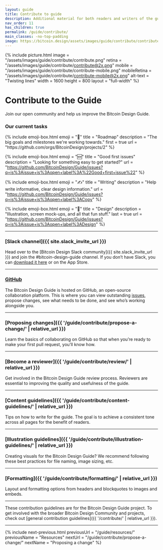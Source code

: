 ```yaml
---
layout: guide
title: Contribute to guide
description: Additional material for both readers and writers of the guide.
nav_order: 11
has_children: true
permalink: /guide/contribute/
main_classes: -no-top-padding
image: https://bitcoin.design/assets/images/guide/contribute/contribute-preview.jpg
---
```


{% include picture.html
   image = "/assets/images/guide/contribute/contribute.png"
   retina = "/assets/images/guide/contribute/contribute@2x.png"
   mobile = "/assets/images/guide/contribute/contribute-mobile.png"
   mobileRetina = "/assets/images/guide/contribute/contribute-mobile@2x.png"
   alt-text = "Twisting lines"
   width = 1600
   height = 800
   layout = "full-width"
%}

# Contribute to the Guide

Join our open community and help us improve the Bitcoin Design Guide.

### Our current tasks

<div class="emoji-boxes">
{% include emoji-box.html
    emoji = "📅"
    title = "Roadmap"
    description = "The big goals and milestones we're working towards."
    first = true
    url = "https://github.com/orgs/BitcoinDesign/projects/2"
%}

{% include emoji-box.html
    emoji = "🆕"
    title = "Good first issues"
    description = "Looking for something easy to get started?"
    url = "https://github.com/BitcoinDesign/Guide/issues?q=is%3Aissue+is%3Aopen+label%3A%22Good+first+issue%22"
%}

{% include emoji-box.html
    emoji = "✍"
    title = "Writing"
    description = "Help write informative, clear design information."
    url = "https://github.com/BitcoinDesign/Guide/issues?q=is%3Aissue+is%3Aopen+label%3ACopy"
%}

{% include emoji-box.html
    emoji = "‍🎨"
    title = "Design"
    description = "Illustration, screen mock-ups, and all that fun stuff."
    last = true
    url = "https://github.com/BitcoinDesign/Guide/issues?q=is%3Aissue+is%3Aopen+label%3ADesign"
%}
</div>

---

### [Slack channel]({{ site.slack_invite_url }})

Head over to the [Bitcoin Design Slack community]({{ site.slack_invite_url }}) and join the #bitcoin-design-guide channel. If you don’t have Slack, you can [download it here](https://slack.com/intl/en-rs/downloads) or on the App Store.


---

### [GitHub](https://github.com/BitcoinDesign/Guide)

The Bitcoin Design Guide is hosted on GitHub, an open-source collaboration platform. This is where you can view outstanding [issues](https://github.com/BitcoinDesign/Guide/issues), propose changes, see what needs to be done, and see who’s working alongside you.

---

### [Proposing changes]({{ '/guide/contribute/propose-a-change/' | relative_url }})

Learn the basics of collaborating on GitHub so that when you’re ready to make your first pull request, you’ll know how.

---

### [Become a reviewer]({{ '/guide/contribute/review/' | relative_url }})

Get involved in the Bitcoin Design Guide review process. Reviewers are essential to improving the quality and usefulness of the guide.

---

### [Content guidelines]({{ '/guide/contribute/content-guidelines/' | relative_url }})

Tips on how to write for the guide. The goal is to achieve a consistent tone across all pages for the benefit of readers.

---

### [Illustration guidelines]({{ '/guide/contribute/illustration-guidelines/' | relative_url }})

Creating visuals for the Bitcoin Design Guide? We recommend following these best practices for file naming, image sizing, etc.

---

### [Formatting]({{ '/guide/contribute/formatting/' | relative_url }})

Layout and formatting options from headers and blockquotes to images and embeds.

---

These contribution guidelines are for the Bitcoin Design Guide project. To get involved with the broader Bitcoin Design Community and projects, check out [general contribution guidelines]({{ '/contribute/' | relative_url }}).

---

{% include next-previous.html
   previousUrl = "/guide/resources/"
   previousName = "Resources"
   nextUrl = "/guide/contribute/propose-a-change/"
   nextName = "Proposing a change"
%}
